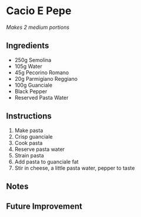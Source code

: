 # Cacio E Pepe
_Makes 2 medium portions_

## Ingredients
- 250g Semolina
- 105g Water
- 45g Pecorino Romano
- 20g Parmigiano Reggiano
- 100g Guanciale
- Black Pepper
- Reserved Pasta Water

## Instructions
1. Make pasta
2. Crisp guanciale
3. Cook pasta
4. Reserve pasta water
5. Strain pasta
6. Add pasta to guanciale fat
7. Stir in cheese, a little pasta water, pepper to taste

## Notes

## Future Improvement